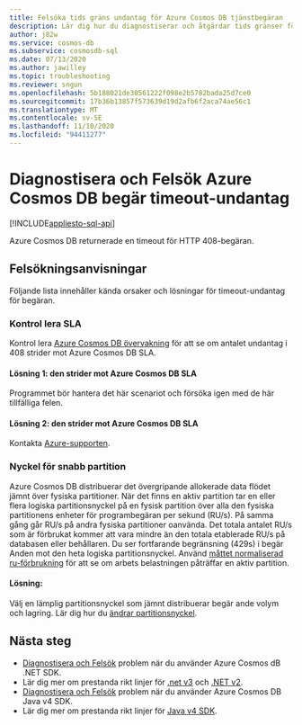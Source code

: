 ```yaml
---
title: Felsöka tids gräns undantag för Azure Cosmos DB tjänstbegäran
description: Lär dig hur du diagnostiserar och åtgärdar tids gränser för Azure Cosmos DB tjänstbegäran.
author: j82w
ms.service: cosmos-db
ms.subservice: cosmosdb-sql
ms.date: 07/13/2020
ms.author: jawilley
ms.topic: troubleshooting
ms.reviewer: sngun
ms.openlocfilehash: 5b188021de30561222f098e2b5782bada25d7ce0
ms.sourcegitcommit: 17b36b13857f573639d19d2afb6f2aca74ae56c1
ms.translationtype: MT
ms.contentlocale: sv-SE
ms.lasthandoff: 11/10/2020
ms.locfileid: "94411277"
---
```

# <a name="diagnose-and-troubleshoot-azure-cosmos-db-request-timeout-exceptions"></a>Diagnostisera och Felsök Azure Cosmos DB begär timeout-undantag
[!INCLUDE[appliesto-sql-api](includes/appliesto-sql-api.md)]

Azure Cosmos DB returnerade en timeout för HTTP 408-begäran.

## <a name="troubleshooting-steps"></a>Felsökningsanvisningar
Följande lista innehåller kända orsaker och lösningar för timeout-undantag för begäran.

### <a name="check-the-sla"></a>Kontrol lera SLA
Kontrol lera [Azure Cosmos DB övervakning](monitor-cosmos-db.md) för att se om antalet undantag i 408 strider mot Azure Cosmos DB SLA.

#### <a name="solution-1-it-didnt-violate-the-azure-cosmos-db-sla"></a>Lösning 1: den strider mot Azure Cosmos DB SLA
Programmet bör hantera det här scenariot och försöka igen med de här tillfälliga felen.

#### <a name="solution-2-it-did-violate-the-azure-cosmos-db-sla"></a>Lösning 2: den strider mot Azure Cosmos DB SLA
Kontakta [Azure-supporten](https://aka.ms/azure-support).
 
### <a name="hot-partition-key"></a>Nyckel för snabb partition
Azure Cosmos DB distribuerar det övergripande allokerade data flödet jämnt över fysiska partitioner. När det finns en aktiv partition tar en eller flera logiska partitionsnyckel på en fysisk partition över alla den fysiska partitionens enheter för programbegäran per sekund (RU/s). På samma gång går RU/s på andra fysiska partitioner oanvända. Det totala antalet RU/s som är förbrukat kommer att vara mindre än den totala etablerade RU/s på databasen eller behållaren. Du ser fortfarande begränsning (429s) i begär Anden mot den heta logiska partitionsnyckel. Använd [måttet normaliserad ru-förbrukning](monitor-normalized-request-units.md) för att se om arbets belastningen påträffar en aktiv partition. 

#### <a name="solution"></a>Lösning:
Välj en lämplig partitionsnyckel som jämnt distribuerar begär ande volym och lagring. Lär dig hur du [ändrar partitionsnyckel](https://devblogs.microsoft.com/cosmosdb/how-to-change-your-partition-key/).

## <a name="next-steps"></a>Nästa steg
* [Diagnostisera och Felsök](troubleshoot-dot-net-sdk.md) problem när du använder Azure Cosmos dB .NET SDK.
* Lär dig mer om prestanda rikt linjer för [.net v3](performance-tips-dotnet-sdk-v3-sql.md) och [.NET v2](performance-tips.md).
* [Diagnostisera och Felsök](troubleshoot-java-sdk-v4-sql.md) problem när du använder Azure Cosmos DB Java v4 SDK.
* Lär dig mer om prestanda rikt linjer för [Java v4 SDK](performance-tips-java-sdk-v4-sql.md).